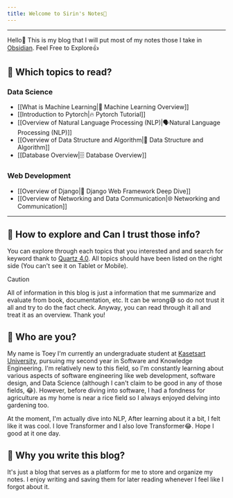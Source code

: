 ```yaml
---
title: Welcome to Sirin's Notes🤗
---
```

----

Hello🙌 This is my blog that I will put most of my notes those I take in [Obsidian](https://obsidian.md/). Feel Free to Explore👍 


## 🥱 Which topics to read?

### Data Science
- [[What is Machine Learning|🤖 Machine Learning Overview]]
- [[Introduction to Pytorch|🔥 Pytorch Tutorial]]
- [[Overview of Natural Language Processing (NLP)|🗣️Natural Language Processing (NLP)]]
- [[Overview of Data Structure and Algorithm|📄 Data Structure and Algorithm]]
- [[Database Overview|🗄️ Database Overview]]
### Web Development

- [[Overview of Django|🤠 Django Web Framework Deep Dive]]
- [[Overview of Networking and Data Communication|🌐 Networking and Communication]]


---
## 🤨 How to explore and Can I trust those info?

You can explore through each topics that you interested and and search for keyword thank to [Quartz 4.0](https://quartz.jzhao.xyz/). All topics should have been listed on the right side (You can't see it on Tablet or Mobile).

> [!caution]
> All of information in this blog is just a information that me summarize and evaluate from book, documentation, etc. It can be wrong😅 so do not trust it all and try to do the fact check. Anyway, you can read through it all and treat it as an overview. Thank you!

## 😤 Who are you?

My name is Toey I'm currently an undergraduate student at <a href="https://www.ku.ac.th/th">Kasetsart University</a>, pursuing my second year in Software and Knowledge Engineering. I'm relatively new to this field, so I'm constantly learning about various aspects of software engineering like web development, software design, and Data Science (although I can't claim to be good in any of those fields, 😂). However, before diving into software, I had a fondness for agriculture as my home is near a rice field so I always enjoyed delving into gardening too.

At the moment, I'm actually dive into NLP, After learning about it a bit, I felt like it was cool. I love Transformer and I also love Transformer😂. Hope I good at it one day.

## 🤔 Why you write this blog?

It's just a blog that serves as a platform for me to store and organize my notes. I enjoy writing and saving them for later reading whenever I feel like I forgot about it.
